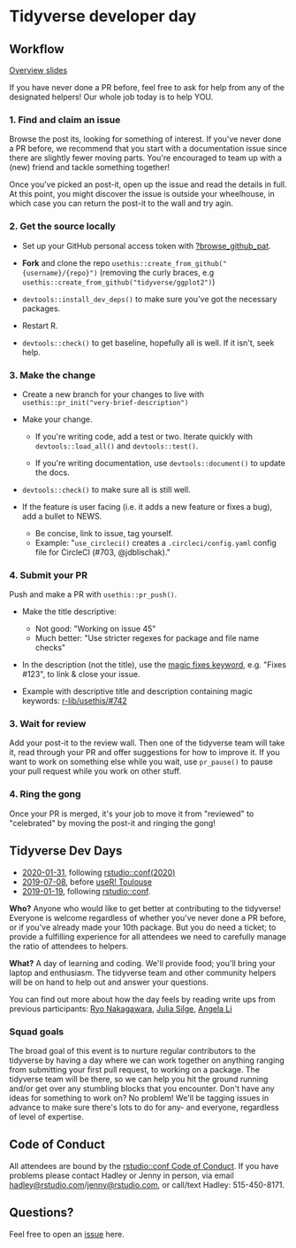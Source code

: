 # Tidyverse developer day

## Workflow

[Overview slides](overview.pdf)

If you have never done a PR before, feel free to ask for help from any of the designated helpers! Our whole job today is to help YOU. 

### 1. Find and claim an issue

Browse the post its, looking for something of interest. If you've never done a PR before, we recommend that you start with a documentation issue since there are slightly fewer moving parts. You're encouraged to team up with a (new) friend and tackle something together!

Once you've picked an post-it, open up the issue and read the details in full. At this point, you might discover the issue is outside your wheelhouse, in which case you can return the post-it to the wall and try agin.

### 2. Get the source locally

* Set up your GitHub personal access token with [?browse_github_pat](https://usethis.r-lib.org/reference/browse_github_token.html).

* **Fork** and clone the repo `usethis::create_from_github("{username}/{repo}")` (removing the curly braces, e.g `usethis::create_from_github("tidyverse/ggplot2")`)

* `devtools::install_dev_deps()` to make sure you've got the necessary packages.

* Restart R.

* `devtools::check()` to get baseline, hopefully all is well. If it isn't, 
  seek help.

### 3. Make the change

* Create a new branch for your changes to live with
  `usethis::pr_init("very-brief-description")`

* Make your change. 
  
  * If you're writing code, add a test or two. 
    Iterate quickly with `devtools::load_all()` and `devtools::test()`.
  
  * If you're writing documentation, use `devtools::document()` to 
    update the docs.

* `devtools::check()` to make sure all is still well.

* If the feature is user facing (i.e. it adds a new feature or fixes a bug), add a bullet to NEWS.
  - Be concise, link to issue, tag yourself.
  - Example: "`use_circleci()` creates a `.circleci/config.yaml` config file
    for CircleCI (#703, @jdblischak)."

### 4. Submit your PR

Push and make a PR with `usethis::pr_push()`.
  
- Make the title descriptive:
  - Not good: "Working on issue 45"
  - Much better: "Use stricter regexes for package and file name checks"

- In the description (not the title), use the [magic fixes keyword](https://help.github.com/en/articles/closing-issues-using-keywords),
  e.g. "Fixes #123", to link & close your issue.

- Example with descriptive title and description containing magic keywords:
  [r-lib/usethis/#742](https://github.com/r-lib/usethis/pull/742)  

### 3. Wait for review

Add your post-it to the review wall. Then one of the tidyverse team will take it, read through your PR and offer suggestions for how to improve it. If you want to work on something else while you wait, use `pr_pause()` to pause your pull request while you work on other stuff.

### 4. Ring the gong

Once your PR is merged, it's your job to move it from "reviewed" to "celebrated" by moving the post-it and ringing the gong!

## Tidyverse Dev Days

* [2020-01-31](https://www.tidyverse.org/blog/2019/11/tidyverse-dev-day-2020/),
  following [rstudio::conf(2020)](https://rstd.io/conf)
* [2019-07-08](https://www.tidyverse.org/blog/2019/04/tidyverse-dev-day-at-user-2019/),
  before [useR! Toulouse](https://user2019.r-project.org)
* [2019-01-19](https://www.tidyverse.org/blog/2018/11/tidyverse-developer-day-2019/), 
  following [rstudio::conf](https://www.rstudio.com/conference/).

**Who?** Anyone who would like to get better at contributing to the tidyverse! Everyone is welcome regardless of whether you've never done a PR before, or if you've already made your 10th package. But you do need a ticket; to provide a fulfilling experience for all attendees we need to carefully manage the ratio of attendees to helpers.

**What?** A day of learning and coding. We'll provide food; you'll bring your laptop and enthusiasm. The tidyverse team and other community helpers will be on hand to help out and answer your questions.

You can find out more about how the day feels by reading write ups from previous participants: [Ryo Nakagawara](https://ryo-n7.github.io/2019-01-25-tidyversedevday-rstudioconf-reflections/), [Julia Silge](https://juliasilge.com/blog/rstudio-conf-2019/#bonus-round), [Angela Li](https://docs.google.com/presentation/d/1iodn7rsklI1wryld-NN_Dslr7tHM0xyoMx2C3RRFTJc/edit#slide=id.g4f3d8da43d_0_4) 

### Squad goals

The broad goal of this event is to nurture regular contributors to the tidyverse by having a day where we can work together on anything ranging from submitting your first pull request, to working on a package. The tidyverse team will be there, so we can help you hit the ground running and/or get over any stumbling blocks that you encounter. Don't have any ideas for something to work on? No problem! We'll be tagging issues in advance to make sure there's lots to do for any- and everyone, regardless of level of expertise.

## Code of Conduct

All attendees are bound by the [rstudio::conf Code of Conduct](CODE_OF_CONDUCT.md). If you have problems please contact Hadley or Jenny in person, via email <hadley@rstudio.com>/<jenny@rstudio.com>, or call/text Hadley: 515-450-8171.

## Questions?

Feel free to open an [issue](https://github.com/tidyverse/dev-day-2019/issues) here.
